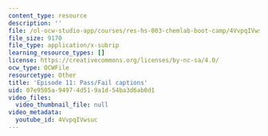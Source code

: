 ```yaml
---
content_type: resource
description: ''
file: /ol-ocw-studio-app/courses/res-hs-003-chemlab-boot-camp/4VvpqIVwsuc_captions.webvtt
file_size: 9170
file_type: application/x-subrip
learning_resource_types: []
license: https://creativecommons.org/licenses/by-nc-sa/4.0/
ocw_type: OCWFile
resourcetype: Other
title: 'Episode 11: Pass/Fail captions'
uid: 07e9505a-9497-4d51-9a1d-54ba3d6ab0d1
video_files:
  video_thumbnail_file: null
video_metadata:
  youtube_id: 4VvpqIVwsuc
---
```

